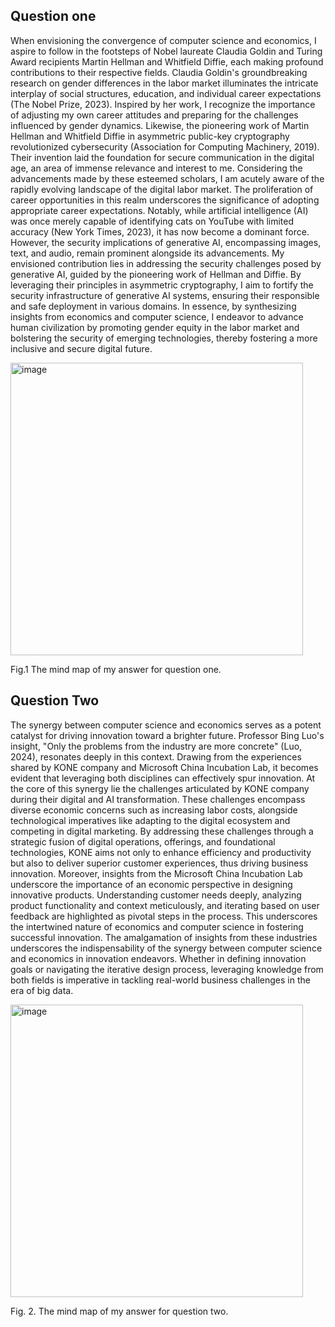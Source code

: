 
## Question one

When envisioning the convergence of computer science and economics, I aspire to follow in the footsteps of Nobel laureate Claudia Goldin and Turing Award recipients Martin Hellman and Whitfield Diffie, each making profound contributions to their respective fields.
Claudia Goldin's groundbreaking research on gender differences in the labor market illuminates the intricate interplay of social structures, education, and individual career expectations (The Nobel Prize, 2023). Inspired by her work, I recognize the importance of adjusting my own career attitudes and preparing for the challenges influenced by gender dynamics.
Likewise, the pioneering work of Martin Hellman and Whitfield Diffie in asymmetric public-key cryptography revolutionized cybersecurity (Association for Computing Machinery, 2019). Their invention laid the foundation for secure communication in the digital age, an area of immense relevance and interest to me.
Considering the advancements made by these esteemed scholars, I am acutely aware of the rapidly evolving landscape of the digital labor market. The proliferation of career opportunities in this realm underscores the significance of adopting appropriate career expectations. Notably, while artificial intelligence (AI) was once merely capable of identifying cats on YouTube with limited accuracy (New York Times, 2023), it has now become a dominant force. However, the security implications of generative AI, encompassing images, text, and audio, remain prominent alongside its advancements.
My envisioned contribution lies in addressing the security challenges posed by generative AI, guided by the pioneering work of Hellman and Diffie. By leveraging their principles in asymmetric cryptography, I aim to fortify the security infrastructure of generative AI systems, ensuring their responsible and safe deployment in various domains.
In essence, by synthesizing insights from economics and computer science, I endeavor to advance human civilization by promoting gender equity in the labor market and bolstering the security of emerging technologies, thereby fostering a more inclusive and secure digital future.

<img width="468" alt="image" src="https://github.com/Rising-Stars-by-Sunshine/Vivian_Weijia_24_CS206/assets/141093064/6049470a-9d79-4e1d-9601-4acef1bc90a1">

Fig.1 The mind map of my answer for question one.

## Question Two
The synergy between computer science and economics serves as a potent catalyst for driving innovation toward a brighter future. Professor Bing Luo's insight, "Only the problems from the industry are more concrete" (Luo, 2024), resonates deeply in this context. Drawing from the experiences shared by KONE company and Microsoft China Incubation Lab, it becomes evident that leveraging both disciplines can effectively spur innovation.
At the core of this synergy lie the challenges articulated by KONE company during their digital and AI transformation. These challenges encompass diverse economic concerns such as increasing labor costs, alongside technological imperatives like adapting to the digital ecosystem and competing in digital marketing. By addressing these challenges through a strategic fusion of digital operations, offerings, and foundational technologies, KONE aims not only to enhance efficiency and productivity but also to deliver superior customer experiences, thus driving business innovation.
Moreover, insights from the Microsoft China Incubation Lab underscore the importance of an economic perspective in designing innovative products. Understanding customer needs deeply, analyzing product functionality and context meticulously, and iterating based on user feedback are highlighted as pivotal steps in the process. This underscores the intertwined nature of economics and computer science in fostering successful innovation.
The amalgamation of insights from these industries underscores the indispensability of the synergy between computer science and economics in innovation endeavors. Whether in defining innovation goals or navigating the iterative design process, leveraging knowledge from both fields is imperative in tackling real-world business challenges in the era of big data. 

<img width="468" alt="image" src="https://github.com/Rising-Stars-by-Sunshine/Vivian_Weijia_24_CS206/assets/141093064/ab3e588d-080b-4e51-89cc-ef6f6f3b5651">

Fig. 2. The mind map of my answer for question two.
















